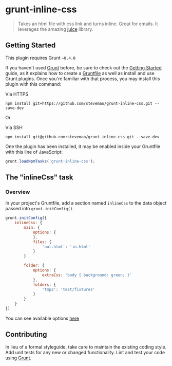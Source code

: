 # grunt-inline-css

> Takes an html file with css link and turns inline. Great for emails. It leverages the amazing [juice](https://github.com/LearnBoost/juice) library.

## Getting Started
This plugin requires Grunt `~0.4.0`

If you haven't used [Grunt](http://gruntjs.com/) before, be sure to check out the [Getting Started](http://gruntjs.com/getting-started) guide, as it explains how to create a [Gruntfile](http://gruntjs.com/sample-gruntfile) as well as install and use Grunt plugins. Once you're familiar with that process, you may install this plugin with this command:

Via HTTPS
```shell
npm install git+https://github.com/stevemao/grunt-inline-css.git --save-dev
```

Or

Via SSH
```shell
npm install git@github.com:stevemao/grunt-inline-css.git --save-dev
```

One the plugin has been installed, it may be enabled inside your Gruntfile with this line of JavaScript:

```js
grunt.loadNpmTasks('grunt-inline-css');
```

## The "inlineCss" task

### Overview
In your project's Gruntfile, add a section named `inlineCss` to the data object passed into `grunt.initConfig()`.

```js
grunt.initConfig({
	inlineCss: {
		main: {
			options: {
			},
			files: {
				'out.html': 'in.html'
			}
		}

        folder: {
            options: {
                extraCss: 'body { background: green; }'
            },
            folders: {
                'tmp2': 'test/fixtures'
            }
        }
	}
})
```

You can see available options [here](https://github.com/LearnBoost/juice#juicefilepath-options-callback)

## Contributing
In lieu of a formal styleguide, take care to maintain the existing coding style. Add unit tests for any new or changed functionality. Lint and test your code using [Grunt](http://gruntjs.com/).
